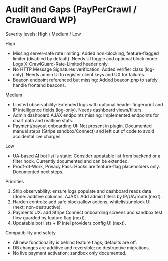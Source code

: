 # Audit and Gaps (PayPerCrawl / CrawlGuard WP)

Severity levels: High / Medium / Low

High
- Missing server-safe rate limiting: Added non-blocking, feature-flagged limiter (disabled by default). Needs UI toggle and optional block mode. Logs X-CrawlGuard-Rate-Limited header only.
- No HTTP Message Signatures verification: Added verifier class (log-only). Needs admin UI to register client keys and UX for failures.
- Beacon endpoint referenced but missing: Added beacon.php to safely handle frontend beacons.

Medium
- Limited observability: Extended logs with optional header fingerprint and IP intelligence fields (log-only). Needs dashboard views/filters.
- Admin dashboard AJAX endpoints missing: Implemented endpoints for chart data and realtime stats.
- Payment/payout onboarding UI: Not present in plugin. Documented manual steps (Stripe sandbox/Connect) and left out of code to avoid accidental live charges.

Low
- UA-based AI bot list is static: Consider updatable list from backend or a filter hook. Currently documented and can be extended.
- Proof-of-Work, Privacy Pass: Hooks are feature-flag placeholders only. Documented next steps.

Priorities
1) Ship observability: ensure logs populate and dashboard reads data (done: additive columns, AJAX). Add admin filters by IP/UA/route (next).
2) Harden controls: add safe block/allow actions, whitelist/unblock UI (next; non-destructive).
3) Payments UX: add Stripe Connect onboarding screens and sandbox test flow guarded by feature flag (next).
4) Updatable bot lists + IP intel providers config UI (next).

Compatibility and safety
- All new functionality is behind feature flags; defaults are off.
- DB changes are additive and reversible; no destructive migrations.
- No live payment activation; sandbox only documented.
